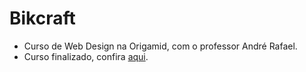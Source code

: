 # Bikcraft
* Curso de Web Design na Origamid, com o professor André Rafael.
* Curso finalizado, confira [aqui](https://lucas-hmsc.github.io/bikcraft/index.html).
